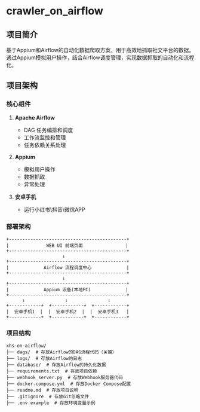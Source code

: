# crawler_on_airflow

## 项目简介

基于Appium和Airflow的自动化数据爬取方案，用于高效地抓取社交平台的数据。通过Appium模拟用户操作，结合Airflow调度管理，实现数据抓取的自动化和流程化。

## 项目架构

### 核心组件

1. **Apache Airflow**
   - DAG 任务编排和调度
   - 工作流监控和管理
   - 任务依赖关系处理

2. **Appium**
   - 模拟用户操作
   - 数据抓取
   - 异常处理

3. **安卓手机**
   - 运行小红书\抖音\微信APP

### 部署架构

```
+--------------------------------------------+
|              WEB UI 前端页面                |
+--------------------------------------------+
                     ↓
+--------------------------------------------+
|             Airflow 流程调度中心             |
+--------------------------------------------+
                     ↓
+--------------------------------------------+
|             Appium 设备(本地PC)             |
+--------------------------------------------+
      ↓               ↓               ↓
+------------+  +------------+  +------------+
|  安卓手机1  |  |  安卓手机2  |  |  安卓手机3   |
+------------+  +------------+  +------------+
```

### 项目结构

```
xhs-on-airflow/
├── dags/  # 存放Airflow的DAG流程代码（关键）
├── logs/  # 存放Airflow的日志
├── database/  # 存放Airflow的持久化数据
├── requirements.txt  # 存放项目依赖
├── webhook_server.py  # 存放Webhook服务器代码
├── docker-compose.yml  # 存放Docker Compose配置
├── readme.md  # 存放项目说明
├── .gitignore  # 存放Git忽略文件
├── .env.example  # 存放环境变量示例
```

